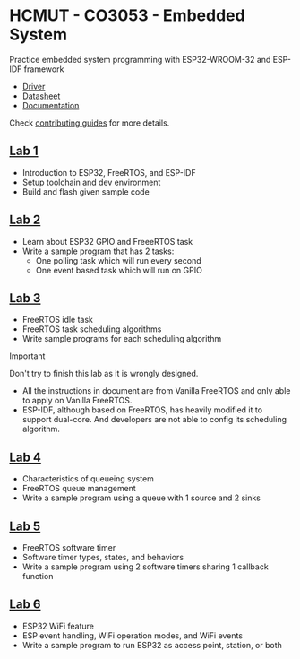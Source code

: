 # HCMUT - CO3053 - Embedded System

Practice embedded system programming with ESP32-WROOM-32 and ESP-IDF framework

-   [Driver](https://www.silabs.com/developers/usb-to-uart-bridge-vcp-drivers?tab=downloads)
-   [Datasheet](https://www.espressif.com/sites/default/files/documentation/esp32-wroom-32_datasheet_en.pdf)
-   [Documentation](https://docs.espressif.com/projects/esp-idf/en/stable/esp32/index.html)

Check [contributing guides](CONTRIBUTING.md) for more details.

## [Lab 1](lab1)

-   Introduction to ESP32, FreeRTOS, and ESP-IDF
-   Setup toolchain and dev environment
-   Build and flash given sample code

## [Lab 2](lab2)

-   Learn about ESP32 GPIO and FreeeRTOS task
-   Write a sample program that has 2 tasks:
    -   One polling task which will run every second
    -   One event based task which will run on GPIO

## [Lab 3](lab3)

-   FreeRTOS idle task
-   FreeRTOS task scheduling algorithms
-   Write sample programs for each scheduling algorithm

> [!IMPORTANT]
> Don't try to finish this lab as it is wrongly designed.
>
> -   All the instructions in document are from Vanilla FreeRTOS and only able to apply on Vanilla FreeRTOS.
> -   ESP-IDF, although based on FreeRTOS, has heavily modified it to support dual-core. And developers are not able to config its scheduling algorithm.

## [Lab 4](lab4)

-   Characteristics of queueing system
-   FreeRTOS queue management
-   Write a sample program using a queue with 1 source and 2 sinks

## [Lab 5](lab5)

-   FreeRTOS software timer
-   Software timer types, states, and behaviors
-   Write a sample program using 2 software timers sharing 1 callback function

## [Lab 6](lab6)

-   ESP32 WiFi feature
-   ESP event handling, WiFi operation modes, and WiFi events
-   Write a sample program to run ESP32 as access point, station, or both
